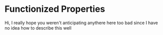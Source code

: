 # Functionized Properties

Hi, I really hope you weren't anticipating anythere here too bad since I have no idea how to describe this well
